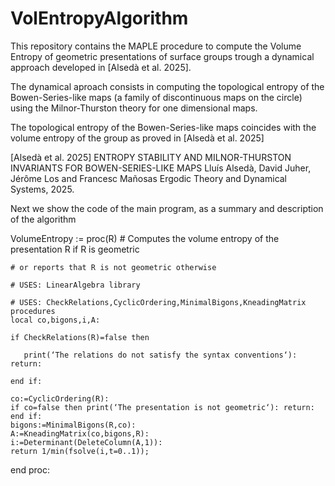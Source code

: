 # VolEntropyAlgorithm
This repository contains the MAPLE procedure to compute the Volume Entropy
of geometric presentations of surface groups trough a dynamical approach
developed in [Alsedà et al. 2025].

The dynamical aproach consists in computing the topological entropy of the
Bowen-Series-like maps (a family of discontinuous maps on the circle)  
using the Milnor-Thurston theory for one dimensional maps.

The topological entropy of the Bowen-Series-like maps coincides with
the volume entropy of the group as proved in [Alsedà et al. 2025]

[Alsedà et al. 2025]
ENTROPY STABILITY AND MILNOR-THURSTON INVARIANTS FOR BOWEN-SERIES-LIKE MAPS
Lluís Alsedà, David Juher, Jérôme Los and Francesc Mañosas
Ergodic Theory and Dynamical Systems, 2025.

Next we show the code of the main program, as a summary and description of the algorithm

VolumeEntropy := proc(R)
    # Computes the volume entropy of the presentation R if R is geometric
    
    # or reports that R is not geometric otherwise
    
    # USES: LinearAlgebra library
    
    # USES: CheckRelations,CyclicOrdering,MinimalBigons,KneadingMatrix procedures
    local co,bigons,i,A:
    
    if CheckRelations(R)=false then
    
       print(‘The relations do not satisfy the syntax conventions‘): return:
       
    end if:
    
    co:=CyclicOrdering(R):
    if co=false then print(‘The presentation is not geometric‘): return: end if:
    bigons:=MinimalBigons(R,co):
    A:=KneadingMatrix(co,bigons,R):
    i:=Determinant(DeleteColumn(A,1)):
    return 1/min(fsolve(i,t=0..1));
end proc:
